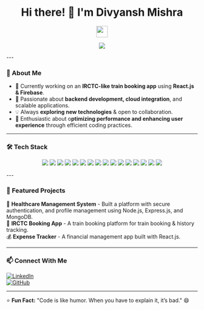 <h1 align="center">Hi there! 👋 I'm Divyansh Mishra</h1>
<p align="center">
  <img src="https://media.giphy.com/media/hvRJCLFzcasrR4ia7z/giphy.gif" width="30px">
</p>

<p align="center">
  <img src="https://readme-typing-svg.herokuapp.com?font=Fira+Code&weight=600&pause=1000&color=F7931E&center=true&vCenter=true&width=500&lines=Full-Stack+Developer;Backend+Enthusiast;React.js+%7C+Node.js+%7C+MongoDB+%7C+Firebase;Building+Scalable+Apps+%F0%9F%9A%80" />
</p>
---

### 🚀 About Me
- 🔭 Currently working on an **IRCTC-like train booking app** using **React.js & Firebase**.  
- 🎯 Passionate about **backend development, cloud integration**, and scalable applications.  
- 💡 Always **exploring new technologies** & open to collaboration.  
- 🚀 Enthusiastic about o**ptimizing performance and enhancing user experience** through efficient coding practices.
---

### 🛠️ Tech Stack  
<p align="center">
  <img src="https://img.shields.io/badge/Node.js-43853D?style=for-the-badge&logo=node.js&logoColor=white" />
  <img src="https://img.shields.io/badge/React-20232A?style=for-the-badge&logo=react&logoColor=61DAFB" />
  <img src="https://img.shields.io/badge/JavaScript-F7DF1E?style=for-the-badge&logo=javascript&logoColor=black" />
  <img src="https://img.shields.io/badge/HTML5-E34F26?style=for-the-badge&logo=html5&logoColor=white" />
  <img src="https://img.shields.io/badge/CSS3-1572B6?style=for-the-badge&logo=css3&logoColor=white" />
  <img src="https://img.shields.io/badge/Tailwind_CSS-38B2AC?style=for-the-badge&logo=tailwind-css&logoColor=white" />
  <img src="https://img.shields.io/badge/Bootstrap-7952B3?style=for-the-badge&logo=bootstrap&logoColor=white" />
  <img src="https://img.shields.io/badge/Express.js-000000?style=for-the-badge&logo=express&logoColor=white" />
  <img src="https://img.shields.io/badge/REST_API-02569B?style=for-the-badge&logo=swagger&logoColor=white" />
  <img src="https://img.shields.io/badge/MongoDB-4EA94B?style=for-the-badge&logo=mongodb&logoColor=white" />
  <img src="https://img.shields.io/badge/Firebase-ffca28?style=for-the-badge&logo=firebase&logoColor=black" />
  <img src="https://img.shields.io/badge/JWT-000000?style=for-the-badge&logo=jsonwebtokens&logoColor=white" />
  <img src="https://img.shields.io/badge/Bcrypt-FF9A00?style=for-the-badge&logo=auth0&logoColor=white" />
  <img src="https://img.shields.io/badge/jQuery-0769AD?style=for-the-badge&logo=jquery&logoColor=white" />
  <img src="https://img.shields.io/badge/Postman-FF6C37?style=for-the-badge&logo=postman&logoColor=white" />
  <img src="https://img.shields.io/badge/GitHub-181717?style=for-the-badge&logo=github&logoColor=white" />
</p>
---

### 🌟 Featured Projects  
🏥 **Healthcare Management System** - Built a platform with secure authentication, and profile management using Node.js, Express.js, and MongoDB.
</br>
🚆 **IRCTC Booking App** - A train booking platform for train booking & history tracking.
</br>
💰 **Expense Tracker** - A financial management app built with React.js.  

---

### 📫 Connect With Me  
[![LinkedIn](https://img.shields.io/badge/LinkedIn-Profile-blue?style=for-the-badge&logo=linkedin)](https://www.linkedin.com/in/divyansh-m-97b87a176?lipi=urn%3Ali%3Apage%3Ad_flagship3_profile_view_base_contact_details%3BuKCvtXRZShuIigDbyur2CA%3D%3D)  
[![GitHub](https://img.shields.io/badge/GitHub-Profile-black?style=for-the-badge&logo=github)](https://github.com/dkm3689?tab=repositories)

---

⭐ **Fun Fact:** "Code is like humor. When you have to explain it, it’s bad." 😄


